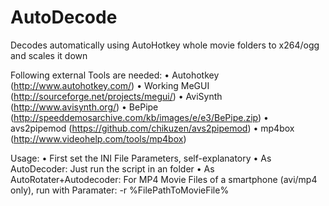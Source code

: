 AutoDecode
==========

Decodes automatically using AutoHotkey whole movie folders to x264/ogg and scales it down

Following external Tools are needed:
 • Autohotkey (http://www.autohotkey.com/)
 • Working MeGUI (http://sourceforge.net/projects/megui/)
 • AviSynth (http://www.avisynth.org/)
 • BePipe (http://speeddemosarchive.com/kb/images/e/e3/BePipe.zip)
 • avs2pipemod (https://github.com/chikuzen/avs2pipemod)
 • mp4box (http://www.videohelp.com/tools/mp4box)
 
Usage:
 • First set the INI File Parameters, self-explanatory
 • As AutoDecoder: Just run the script in an folder
 • As AutoRotater+Autodecoder: For MP4 Movie Files of a smartphone (avi/mp4 only), run with Paramater: -r %FilePathToMovieFile%